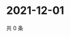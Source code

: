 # 2021-12-01

共 0 条

<!-- BEGIN WEIBO -->
<!-- 最后更新时间 Wed Dec 01 2021 16:00:36 GMT+0800 (China Standard Time) -->

<!-- END WEIBO -->
